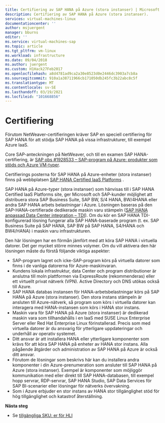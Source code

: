 ```yaml
---
title: Certifiering av SAP HANA på Azure (stora instanser) | Microsoft Docs
description: Certifiering av SAP HANA på Azure (stora instanser).
services: virtual-machines-linux
documentationcenter: ''
author: msjuergent
manager: bburns
editor: ''
ms.service: virtual-machines-sap
ms.topic: article
ms.tgt_pltfrm: vm-linux
ms.workload: infrastructure
ms.date: 09/04/2018
ms.author: juergent
ms.custom: H1Hack27Feb2017
ms.openlocfilehash: a8d4781ad9ca2a30e8523d0e2446dc3903a7cb8a
ms.sourcegitcommit: 910a1a38711966cb171050db245fc3b22abc8c5f
ms.translationtype: MT
ms.contentlocale: sv-SE
ms.lasthandoff: 03/19/2021
ms.locfileid: "101668856"
---
```

# <a name="certification"></a>Certifiering

Förutom NetWeaver-certifieringen kräver SAP en speciell certifiering för SAP HANA för att stödja SAP HANA på vissa infrastrukturer, till exempel Azure IaaS.

Core SAP-anteckningen på NetWeaver, och till en examen SAP HANA-certifiering, är [SAP obs #1928533 – SAP-program på Azure: produkter som stöds och Azure VM-typer](https://launchpad.support.sap.com/#/notes/1928533).

Certifierings posterna för SAP HANA på Azure-enheter (stora instanser) finns på webbplatsen [SAP HANA Certified IaaS Platforms](https://www.sap.com/dmc/exp/2014-09-02-hana-hardware/enEN/iaas.html#categories=Microsoft%20Azure) . 

SAP HANA på Azure-typer (stora instanser) som hänvisas till i SAP HANA Certified IaaS Platforms site, ger Microsoft och SAP-kunder möjlighet att distribuera stora SAP Business Suite, SAP BW, S/4 HANA, BW/4HANA eller andra SAP HANA arbets belastningar i Azure. Lösningen baseras på den SAP-HANA-certifierade dedikerade maskin varu stämpeln ([SAP HANA anpassad Data Center integration – TDI](https://scn.sap.com/docs/DOC-63140)). Om du kör en SAP HANA TDI-konfigurerad lösning fungerar alla SAP HANA-baserade program (t. ex. SAP Business Suite på SAP HANA, SAP BW på SAP HANA, S4/HANA och BW4/HANA) i maskin varu infrastrukturen.

Den här lösningen har en förmån jämfört med att köra SAP HANA i virtuella datorer. Det ger mycket större minnes volymer. Om du vill aktivera den här lösningen måste du förstå följande viktiga aspekter:

- SAP-program lagret och icke-SAP-program körs på virtuella datorer som finns i de vanliga datorerna för Azure-maskinvaran.
- Kundens lokala infrastruktur, data Center och program distributioner är anslutna till moln plattformen via ExpressRoute (rekommenderas) eller ett virtuellt privat nätverk (VPN). Active Directory och DNS utökas också till Azure.
- SAP HANA databas instansen för HANA-arbetsbelastningar körs på SAP HANA på Azure (stora instanser). Den stora instans stämpeln är ansluten till Azure-nätverk, så program som körs i virtuella datorer kan interagera med HANA-instansen som körs i HANA stor instans.
- Maskin vara för SAP HANA på Azure (stora instanser) är dedikerad maskin vara som tillhandahålls i en IaaS med SUSE Linux Enterprise Server eller Red Hat Enterprise Linux förinstallerad. Precis som med virtuella datorer är du ansvarig för ytterligare uppdateringar och underhåll av operativ systemet.
- Ditt ansvar är att installera HANA eller ytterligare komponenter som krävs för att köra SAP HANA på enheter av HANA stor instans. Alla pågående åtgärder och administration av SAP HANA på Azure är också ditt ansvar.
- Förutom de lösningar som beskrivs här kan du installera andra komponenter i din Azure-prenumeration som ansluter till SAP HANA på Azure (stora instanser). Exempel är komponenter som möjliggör kommunikation med eller direkt till SAP HANA-databasen, till exempel hopp servrar, RDP-servrar, SAP HANA Studio, SAP Data Services för SAP BI-scenarier eller lösningar för nätverks övervakning.
- Som i Azure erbjuder en stor instans av HANA stor tillgänglighet stöd för hög tillgänglighet och katastrof återställning.

**Nästa steg**
- Se [tillgängliga SKU: er för HLI](hana-available-skus.md) 